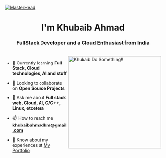[![MasterHead](https://www.pramukhdigital.com/wp-content/uploads/2018/07/New-PNC-Animated-Banners.gif)](https://playandpray.netlify.app)
<h1 align="center">I'm Khubaib Ahmad</h1>
<h3 align="center">FullStack Developer and a Cloud Enthusiast from India</h3><br>
<img align="right" alt="Khubaib Do Something!!" width="300" src="https://i.pinimg.com/originals/00/c5/37/00c537bdf08547f031540521892e5aa7.gif">


- 🌱 Currently learning **Full Stack, Cloud technologies, AI and stuff**

- 👯 Looking to collaborate on **Open Source Projects**

- 💬 Ask me about **Full stack web, Cloud, AI, C/C++, Linux, etcetera**

- 📫 How to reach me **khubaibahmadkm@gmail.com**

- 📄 Know about my experiences at <a href="http://khubaiblive.netlify.app/" target="_blank">My Portfolio</a>






